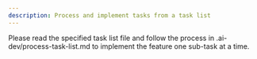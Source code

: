 ```yaml
---
description: Process and implement tasks from a task list
---
```


Please read the specified task list file and follow the process in .ai-dev/process-task-list.md to implement the feature one sub-task at a time.
